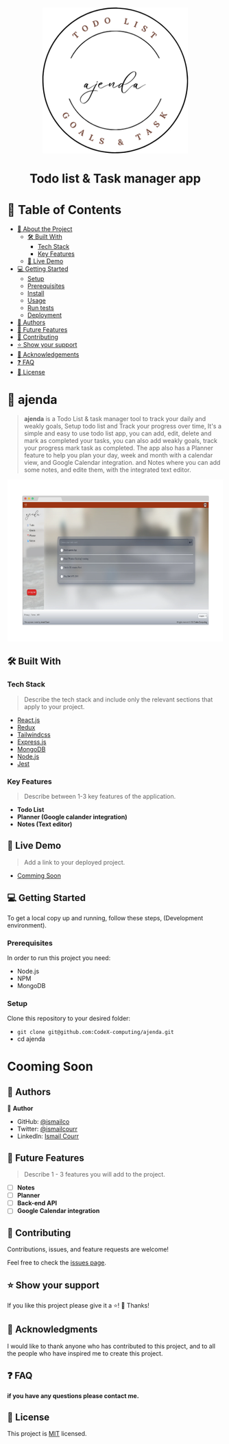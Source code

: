 <a name="readme-top"></a>

<div align="center">

  <img src="./client/public/logo1.png" alt="ajenda app logo" width="340"  height="auto" />
  <br/>

  <h1><b>Todo list & Task manager app</b></h1>

</div>

# 📗 Table of Contents

- [📖 About the Project](#about-project)
  - [🛠 Built With](#built-with)
    - [Tech Stack](#tech-stack)
    - [Key Features](#key-features)
  - [🚀 Live Demo](#live-demo)
- [💻 Getting Started](#getting-started)
  - [Setup](#setup)
  - [Prerequisites](#prerequisites)
  - [Install](#install)
  - [Usage](#usage)
  - [Run tests](#run-tests)
  - [Deployment](#triangular_flag_on_post-deployment)
- [👥 Authors](#authors)
- [🔭 Future Features](#future-features)
- [🤝 Contributing](#contributing)
- [⭐️ Show your support](#support)
- [🙏 Acknowledgements](#acknowledgements)
- [❓ FAQ](#faq)
- [📝 License](#license)

<!-- PROJECT DESCRIPTION -->

# 📖 ajenda <a name="about-project"></a>


> **ajenda** is a Todo List & task manager tool to track your daily and weakly goals, Setup todo list and Track your progress over time, It's a simple and easy to use todo list app, you can add, edit, delete and mark as completed your tasks, you can also add weakly goals, track your progress mark task as completed. The app also has a Planner feature to help you plan your day, week and month with a calendar view, and Google Calendar integration. and Notes where you can add some notes, and edite them, with the integrated text editor.

<div align="center">
  <img src="./client/public/screenshot.png" alt="screenshot" />
</div>

## 🛠 Built With <a name="built-with"></a>

### Tech Stack <a name="tech-stack"></a>

> Describe the tech stack and include only the relevant sections that apply to your project.

  <ul>
    <li><a href="https://reactjs.org/">React.js</a></li>
    <li><a href="https://redux.js.org/">Redux</a></li>
    <li><a href="https://tailwindcss.com/">Tailwindcss</a></li>
    <li><a href="https://expressjs.com/">Express.js</a></li>
    <li><a href="https://www.mongodb.com/">MongoDB</a></li>
    <li><a href="https://nodejs.org/en/">Node.js</a></li>
    <li><a href="https://jestjs.io/">Jest</a></li>
  </ul>

### Key Features <a name="key-features"></a>

> Describe between 1-3 key features of the application.

- **Todo List**
- **Planner (Google calander integration)**
- **Notes (Text editor)**

## 🚀 Live Demo <a name="live-demo"></a>

> Add a link to your deployed project.

- [Comming Soon](https://ismailcourr.ml)

## 💻 Getting Started <a name="getting-started"></a>

To get a local copy up and running, follow these steps, (Development environment).

### Prerequisites

In order to run this project you need:

- Node.js
- NPM
- MongoDB

### Setup

Clone this repository to your desired folder:

- `git clone git@github.com:CodeX-computing/ajenda.git`
- cd ajenda

# Cooming Soon

<!-- ### Install

Install this project with:

- `npm install`
- `cd client && npm install`
- `cd ..`
- `npm run dev`
- `cd client && npm start`

### Usage

To run the project, execute the following command:


### Run tests

To run tests, run the following command:

### Deployment

You can deploy this project using: -->

## 👥 Authors <a name="authors"></a>

👤 **Author**

- GitHub: [@ismailco](https://github.com/ismailco)
- Twitter: [@ismailcourr](https://twitter.com/ismailcourr)
- LinkedIn: [Ismail Courr](https://linkedin.com/in/ismailcourr)

## 🔭 Future Features <a name="future-features"></a>

> Describe 1 - 3 features you will add to the project.

- [ ] **Notes**
- [ ] **Planner**
- [ ] **Back-end API**
- [ ] **Google Calendar integration**

## 🤝 Contributing <a name="contributing"></a>

Contributions, issues, and feature requests are welcome!

Feel free to check the [issues page](../../issues/).

## ⭐️ Show your support <a name="support"></a>

If you like this project please give it a ⭐️! 🤩 Thanks!

## 🙏 Acknowledgments <a name="acknowledgements"></a>

I would like to thank anyone who has contributed to this project, and to all the people who have inspired me to create this project.

## ❓ FAQ <a name="faq"></a>

**if you have any questions please contact me.**

## 📝 License <a name="license"></a>

This project is [MIT](./LICENSE) licensed.
